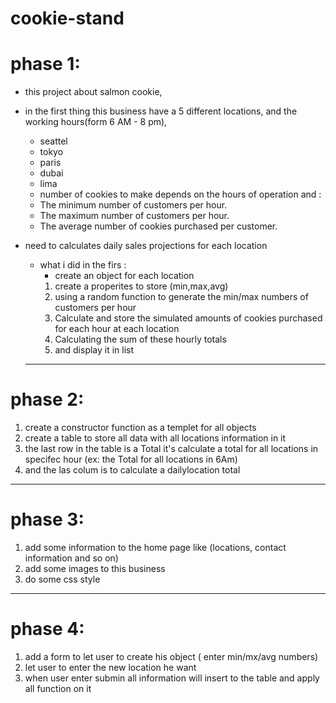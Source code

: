 # cookie-stand

# phase 1:
* this project about salmon cookie,
 - in the first thing this business have a 5 different locations, and the working hours(form 6 AM - 8 pm),
   - seattel
   - tokyo
   - paris
   - dubai 
   - lima 

   * number of cookies to make depends on the hours of operation and :
    - The minimum number of customers per hour. 
    - The maximum number of customers per hour.
    - The average number of cookies purchased per customer. 
 
 * need to  calculates daily sales projections for each location 
  
   - what i did in the firs : 
       - create an object for each location 
     1. create a properites to store (min,max,avg)
     2. using a random function to generate the min/max numbers of customers per hour
     3. Calculate and store the simulated amounts of cookies purchased for each hour at each location
     4. Calculating the sum of these hourly totals
     5. and display it in list 


    ******
# phase 2:
1. create a constructor function as a templet for all objects
2. create a table to store all data with all locations information in it 
3. the last row in the table is a Total it's calculate a total for all locations in specifec hour (ex: the Total for all locations in 6Am)
4. and the las colum is to calculate a dailylocation total 

***** 
# phase 3:
1. add some information to the home page like (locations, contact information and so on)
2. add some images to this business
3. do some css style


*****
# phase 4:
1. add a form to let user to create his object ( enter min/mx/avg numbers) 
2. let user to enter the new location he want
3. when user enter submin all information will insert to the table and apply all function on it 




